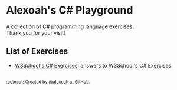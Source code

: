 # Alexoah's C# Playground
A collection of C# programming language exercises.  
Thank you for your visit!

## List of Exercises
* [W3School's C# Exercises](./W3School-CSExercises): answers to W3School's C# Exercises

##
<sup>:octocat: Created by [@alexoah](http://github.com/alexoah) at GitHub.</sup>